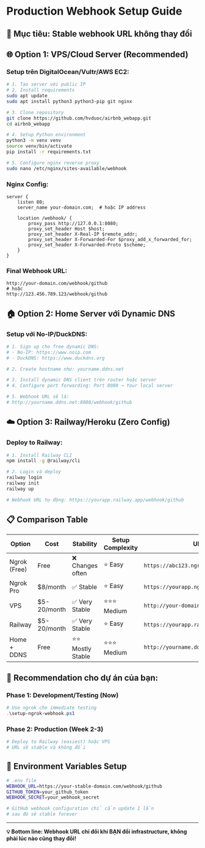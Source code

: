 # Production Webhook Setup Guide

## 🎯 Mục tiêu: Stable webhook URL không thay đổi

## 🌐 Option 1: VPS/Cloud Server (Recommended)

### Setup trên DigitalOcean/Vultr/AWS EC2:
```bash
# 1. Tạo server với public IP
# 2. Install requirements
sudo apt update
sudo apt install python3 python3-pip git nginx

# 3. Clone repository
git clone https://github.com/hvduoc/airbnb_webapp.git
cd airbnb_webapp

# 4. Setup Python environment  
python3 -m venv venv
source venv/bin/activate
pip install -r requirements.txt

# 5. Configure nginx reverse proxy
sudo nano /etc/nginx/sites-available/webhook
```

### Nginx Config:
```nginx
server {
    listen 80;
    server_name your-domain.com;  # hoặc IP address
    
    location /webhook/ {
        proxy_pass http://127.0.0.1:8080;
        proxy_set_header Host $host;
        proxy_set_header X-Real-IP $remote_addr;
        proxy_set_header X-Forwarded-For $proxy_add_x_forwarded_for;
        proxy_set_header X-Forwarded-Proto $scheme;
    }
}
```

### Final Webhook URL:
```
http://your-domain.com/webhook/github
# hoặc  
http://123.456.789.123/webhook/github
```

## 🏠 Option 2: Home Server với Dynamic DNS

### Setup với No-IP/DuckDNS:
```bash
# 1. Sign up cho free dynamic DNS:
# - No-IP: https://www.noip.com
# - DuckDNS: https://www.duckdns.org

# 2. Create hostname như: yourname.ddns.net

# 3. Install dynamic DNS client trên router hoặc server
# 4. Configure port forwarding: Port 8080 → Your local server

# 5. Webhook URL sẽ là:
# http://yourname.ddns.net:8080/webhook/github
```

## ☁️ Option 3: Railway/Heroku (Zero Config)

### Deploy to Railway:
```bash
# 1. Install Railway CLI
npm install -g @railway/cli

# 2. Login và deploy
railway login
railway init
railway up

# Webhook URL tự động: https://yourapp.railway.app/webhook/github
```

## 📋 Comparison Table

| Option | Cost | Stability | Setup Complexity | URL Example |
|--------|------|-----------|------------------|-------------|
| Ngrok (Free) | Free | ❌ Changes often | ⭐ Easy | `https://abc123.ngrok.io/webhook/github` |
| Ngrok Pro | $8/month | ✅ Stable | ⭐ Easy | `https://yourapp.ngrok.io/webhook/github` |
| VPS | $5-20/month | ✅ Very Stable | ⭐⭐⭐ Medium | `http://your-domain.com/webhook/github` |
| Railway | $5-20/month | ✅ Very Stable | ⭐ Easy | `https://yourapp.railway.app/webhook/github` |
| Home + DDNS | Free | ⭐⭐ Mostly Stable | ⭐⭐⭐ Medium | `http://yourname.ddns.net:8080/webhook/github` |

## 🎯 Recommendation cho dự án của bạn:

### **Phase 1: Development/Testing (Now)**
```powershell
# Use ngrok cho immediate testing
.\setup-ngrok-webhook.ps1
```

### **Phase 2: Production (Week 2-3)**  
```bash
# Deploy to Railway (easiest) hoặc VPS
# URL sẽ stable và không đổi
```

## 🔧 Environment Variables Setup

```bash
# .env file
WEBHOOK_URL=https://your-stable-domain.com/webhook/github
GITHUB_TOKEN=your_github_token
WEBHOOK_SECRET=your_webhook_secret

# GitHub webhook configuration chỉ cần update 1 lần
# sau đó sẽ stable forever
```

---

**💡 Bottom line: Webhook URL chỉ đổi khi BẠN đổi infrastructure, không phải lúc nào cũng thay đổi!**